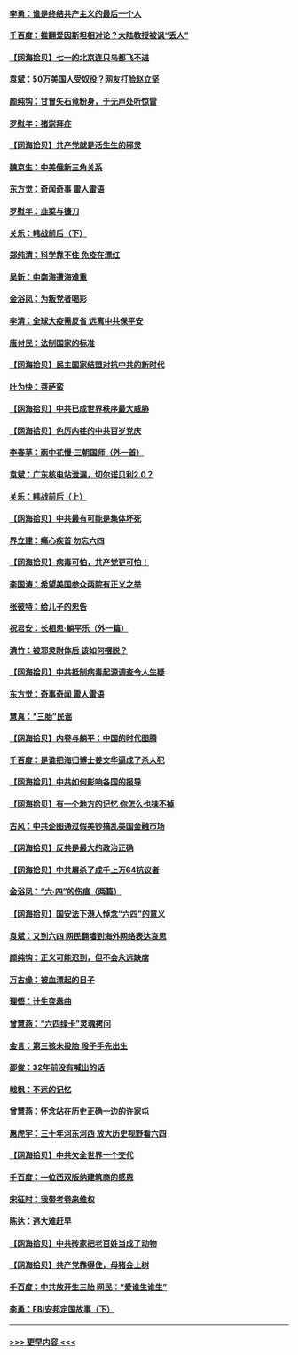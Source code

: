 #### [李勇：谁是终结共产主义的最后一个人](../pages/nsc993/n13044397.md?t=06242201) 
#### [千百度：推翻爱因斯坦相对论？大陆教授被讽“丢人”](../pages/nsc993/n13043908.md?t=06242201) 
#### [【网海拾贝】七一的北京连只鸟都飞不进](../pages/nsc993/n13041377.md?t=06242201) 
#### [袁斌：50万美国人受奴役？网友打脸赵立坚](../pages/nsc993/n13041330.md?t=06242201) 
#### [颜纯钩：甘冒矢石竟粉身，于无声处听惊雷](../pages/nsc993/n13041140.md?t=06242201) 
#### [罗慰年：猪崇拜症](../pages/nsc993/n13041071.md?t=06242201) 
#### [【网海拾贝】共产党就是活生生的邪灵](../pages/nsc993/n13036627.md?t=06242201) 
#### [魏京生：中美俄新三角关系](../pages/nsc993/n13035986.md?t=06242201) 
#### [东方觉：奇闻奇事 雷人雷语](../pages/nsc993/n13035878.md?t=06242201) 
#### [罗慰年：韭菜与镰刀](../pages/nsc993/n13034374.md?t=06242201) 
#### [关乐：韩战前后（下）](../pages/nsc993/n13034113.md?t=06242201) 
#### [郑纯清：科学靠不住 免疫在漂红](../pages/nsc993/n13034093.md?t=06242201) 
#### [吴新：中南海遭海难重](../pages/nsc993/n13034084.md?t=06242201) 
#### [金浴凤：为叛党者喝彩](../pages/nsc993/n13034058.md?t=06242201) 
#### [李清：全球大疫需反省 远离中共保平安](../pages/nsc993/n13033784.md?t=06242201) 
#### [唐付民：法制国家的标准](../pages/nsc993/n13032944.md?t=06242201) 
#### [【网海拾贝】民主国家结盟对抗中共的新时代](../pages/nsc993/n13031717.md?t=06242201) 
#### [吐为快：菩萨蛮](../pages/nsc993/n13030033.md?t=06242201) 
#### [【网海拾贝】中共已成世界秩序最大威胁](../pages/nsc993/n13028138.md?t=06242201) 
#### [【网海拾贝】色厉内荏的中共百岁党庆](../pages/nsc993/n13025582.md?t=06242201) 
#### [李春草：雨中花慢‧三朝国师（外一首）](../pages/nsc993/n13025567.md?t=06242201) 
#### [袁斌：广东核电站泄漏，切尔诺贝利2.0？](../pages/nsc993/n13025475.md?t=06242201) 
#### [关乐：韩战前后（上）](../pages/nsc993/n13025387.md?t=06242201) 
#### [【网海拾贝】中共最有可能是集体坏死](../pages/nsc993/n13023101.md?t=06242201) 
#### [界立建：痛心疾首 勿忘六四](../pages/nsc993/n13022339.md?t=06242201) 
#### [【网海拾贝】病毒可怕，共产党更可怕！](../pages/nsc993/n13020728.md?t=06242201) 
#### [李国涛：希望美国参众两院有正义之举](../pages/nsc993/n13020674.md?t=06242201) 
#### [张彼特：给儿子的忠告](../pages/nsc993/n13018934.md?t=06242201) 
#### [祝君安：长相思‧躺平乐（外一篇）](../pages/nsc993/n13018923.md?t=06242201) 
#### [清竹：被邪灵附体后 该如何摆脱？](../pages/nsc993/n13018877.md?t=06242201) 
#### [【网海拾贝】中共抵制病毒起源调查令人生疑](../pages/nsc993/n13017785.md?t=06242201) 
#### [东方觉：奇事奇闻 雷人雷语](../pages/nsc993/n13017577.md?t=06242201) 
#### [慧真：“三胎”民谣](../pages/nsc993/n13017394.md?t=06242201) 
#### [【网海拾贝】内卷与躺平：中国的时代图腾](../pages/nsc993/n13016128.md?t=06242201) 
#### [千百度：是谁把海归博士姜文华逼成了杀人犯](../pages/nsc993/n13015218.md?t=06242201) 
#### [【网海拾贝】中共如何影响各国的报导](../pages/nsc993/n13012599.md?t=06242201) 
#### [【网海拾贝】有一个地方的记忆 你怎么也抹不掉](../pages/nsc993/n13009802.md?t=06242201) 
#### [古风：中共企图通过假美钞搞乱美国金融市场](../pages/nsc993/n13009626.md?t=06242201) 
#### [【网海拾贝】反共是最大的政治正确](../pages/nsc993/n13007051.md?t=06242201) 
#### [【网海拾贝】中共屠杀了成千上万64抗议者](../pages/nsc993/n13002713.md?t=06242201) 
#### [金浴凤：“六·四”的伤痕（两篇）](../pages/nsc993/n13001719.md?t=06242201) 
#### [【网海拾贝】国安法下港人悼念“六四”的意义](../pages/nsc993/n13001039.md?t=06242201) 
#### [袁斌：又到六四 网民翻墙到海外网络表达哀思](../pages/nsc993/n13000995.md?t=06242201) 
#### [颜纯钩：正义可能迟到，但不会永远缺席](../pages/nsc993/n13000920.md?t=06242201) 
#### [万古缘：被血漂起的日子](../pages/nsc993/n13000914.md?t=06242201) 
#### [理悟：计生变奏曲](../pages/nsc993/n13000414.md?t=06242201) 
#### [曾慧燕：“六四绿卡”灵魂拷问](../pages/nsc993/n13000277.md?t=06242201) 
#### [金言：第三孩未投胎 段子手先出生](../pages/nsc993/n13000215.md?t=06242201) 
#### [邵俊：32年前没有喊出的话](../pages/nsc993/n13000181.md?t=06242201) 
#### [戟枫：不远的记忆](../pages/nsc993/n13000121.md?t=06242201) 
#### [曾慧燕：怀念站在历史正确一边的许家屯](../pages/nsc993/n13000073.md?t=06242201) 
#### [惠虎宇：三十年河东河西 放大历史视野看六四](../pages/nsc993/n13000018.md?t=06242201) 
#### [【网海拾贝】中共欠全世界一个交代](../pages/nsc993/n12998706.md?t=06242201) 
#### [千百度：一位西双版纳建筑商的感恩](../pages/nsc993/n12998487.md?t=06242201) 
#### [宋征时：我带考卷来维权](../pages/nsc993/n12994088.md?t=06242201) 
#### [陈达：逃大难赶早](../pages/nsc993/n12993569.md?t=06242201) 
#### [【网海拾贝】中共砖家把老百姓当成了动物](../pages/nsc993/n12993483.md?t=06242201) 
#### [【网海拾贝】共产党靠得住，母猪会上树](../pages/nsc993/n12990730.md?t=06242201) 
#### [千百度：中共放开生三胎 网民：“爱谁生谁生”](../pages/nsc993/n12990644.md?t=06242201) 
#### [李勇：FBI安邦定国故事（下）](../pages/nsc993/n12987854.md?t=06242201) 

----
#### [ >>> 更早内容 <<< ](../indexes/nsc993-earlier.md)
